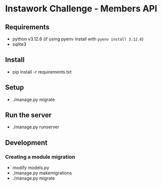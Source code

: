 # Instawork Challenge - Members API

## Requirements
- python v3.12.6 (if using pyenv install with `pyenv install 3.12.6`)
- sqlite3

## Install
- pip install -r requirements.txt

## Setup
- ./manage.py migrate

## Run the server
- ./manage.py runserver

## Development
### Creating a module migration
- modify models.py
- ./manage.py makemigrations <module>
- ./manage.py migrate <module>
